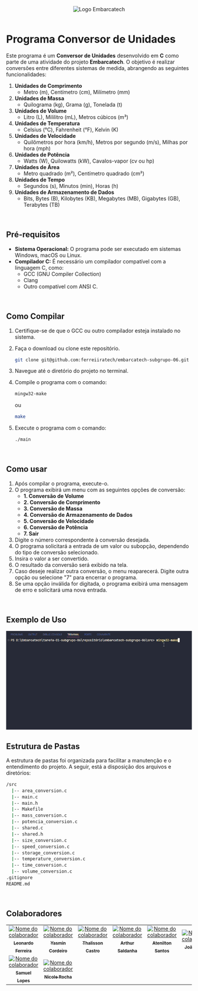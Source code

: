 <div align="center">
    <img src="https://moodle.embarcatech.cepedi.org.br/pluginfile.php/1/theme_moove/logo/1733422525/Group%20658.png" alt="Logo Embarcatech" height="100">
</div>

<br>

# Programa Conversor de Unidades

Este programa é um **Conversor de Unidades** desenvolvido em **C** como parte de uma atividade do projeto **Embarcatech**. O objetivo é realizar conversões entre diferentes sistemas de medida, abrangendo as seguintes funcionalidades:

1. **Unidades de Comprimento**  
   - Metro (m), Centímetro (cm), Milímetro (mm)
2. **Unidades de Massa**  
   - Quilograma (kg), Grama (g), Tonelada (t)
3. **Unidades de Volume**  
   - Litro (L), Mililitro (mL), Metros cúbicos (m³)
4. **Unidades de Temperatura**  
   - Celsius (°C), Fahrenheit (°F), Kelvin (K)
5. **Unidades de Velocidade**  
   - Quilômetros por hora (km/h), Metros por segundo (m/s), Milhas por hora (mph)
6. **Unidades de Potência**  
   - Watts (W), Quilowatts (kW), Cavalos-vapor (cv ou hp)
7. **Unidades de Área**  
   - Metro quadrado (m²), Centímetro quadrado (cm²)
8. **Unidades de Tempo**  
   - Segundos (s), Minutos (min), Horas (h)
9. **Unidades de Armazenamento de Dados**  
   - Bits, Bytes (B), Kilobytes (KB), Megabytes (MB), Gigabytes (GB), Terabytes (TB)

<br>

## Pré-requisitos

- **Sistema Operacional:** O programa pode ser executado em sistemas Windows, macOS ou Linux.  
- **Compilador C:** É necessário um compilador compatível com a linguagem C, como:
  - GCC (GNU Compiler Collection)
  - Clang  
  - Outro compatível com ANSI C.

<br>

## Como Compilar

1. Certifique-se de que o GCC ou outro compilador esteja instalado no sistema.  
2. Faça o download ou clone este repositório.
    ```bash
    git clone git@github.com:ferreiiratech/embarcatech-subgrupo-06.git
    ```

3. Navegue até o diretório do projeto no terminal.  
4. Compile o programa com o comando:  
   ```bash
   mingw32-make 
   ```
   ou 
    ```bash
    make
    ```

5. Execute o programa com o comando:
   ```bash
   ./main
   ```
<br>

## Como usar  

1. Após compilar o programa, execute-o.  
2. O programa exibirá um menu com as seguintes opções de conversão:  
    - **1. Conversão de Volume**  
    - **2. Conversão de Comprimento**  
    - **3. Conversão de Massa**  
    - **4. Conversão de Armazenamento de Dados**  
    - **5. Conversão de Velocidade**  
    - **6. Conversão de Potência**  
    - **7. Sair**  
3. Digite o número correspondente à conversão desejada.  
4. O programa solicitará a entrada de um valor ou subopção, dependendo do tipo de conversão selecionado.  
5. Insira o valor a ser convertido.  
6. O resultado da conversão será exibido na tela.  
7. Caso deseje realizar outra conversão, o menu reaparecerá. Digite outra opção ou selecione "7" para encerrar o programa.  
8. Se uma opção inválida for digitada, o programa exibirá uma mensagem de erro e solicitará uma nova entrada.  

<br>

## Exemplo de Uso

![assets/execucao.gif](assets/execucao.gif)

## Estrutura de Pastas
A estrutura de pastas foi organizada para facilitar a manutenção e o entendimento do projeto. A seguir, está a disposição dos arquivos e diretórios:

```bash
/src
  |-- area_conversion.c
  |-- main.c
  |-- main.h
  |-- Makefile
  |-- mass_conversion.c
  |-- potencia_conversion.c
  |-- shared.c
  |-- shared.h
  |-- size_conversion.c
  |-- speed_conversion.c
  |-- storage_conversion.c
  |-- temperature_conversion.c
  |-- time_conversion.c
  |-- volume_conversion.c
.gitignore
README.md
```

<br>

## Colaboradores
<table>
  <tr>
    <td align="center">
      <a href="https://github.com/ferreiiratech">
        <img src="https://github.com/ferreiiratech.png" width="100px;" alt="Nome do colaborador"/><br>
        <sub>
          <b>Leonardo Ferreira</b>
        </sub>
      </a>
    </td>
    <td align="center">
      <a href="https://github.com/yasmincsme">
        <img src="https://github.com/yasmincsme.png" width="100px;" alt="Nome do colaborador"/><br>
        <sub>
          <b>Yasmin Cordeiro</b>
        </sub>
      </a>
    </td>
    <td align="center">
      <a href="https://github.com/thalissoncastrog">
        <img src="https://github.com/thalissoncastrog.png" width="100px;" alt="Nome do colaborador"/><br>
        <sub>
          <b>Thalisson Castro</b>
        </sub>
      </a>
    </td>
    <td align="center">
      <a href="https://github.com/ArthurSaldanha01">
        <img src="https://github.com/ArthurSaldanha01.png" width="100px;" alt="Nome do colaborador"/><br>
        <sub>
          <b>Arthur Saldanha</b>
        </sub>
      </a>
    </td>
        <td align="center">
      <a href="https://github.com/ateniltonjr">
        <img src="https://github.com/ateniltonjr.png" width="100px;" alt="Nome do colaborador"/><br>
        <sub>
          <b>Atenilton Santos</b>
        </sub>
      </a>
    </td>
    </td>
        <td align="center">
      <a href="https://github.com/bigodinhojf">
        <img src="https://github.com/bigodinhojf.png" width="100px;" alt="Nome do colaborador"/><br>
        <sub>
          <b>João Felipe</b>
        </sub>
      </a>
    </td>
  </tr>
  <tr>
    </td>
        <td align="center">
      <a href="https://github.com/SamuelLopesH">
        <img src="https://github.com/SamuelLopesH.png" width="100px;" alt="Nome do colaborador"/><br>
        <sub>
          <b>Samuel Lopes</b>
        </sub>
      </a>
    </td>
    </td>
        <td align="center">
      <a href="https://github.com/nrocha46">
        <img src="https://github.com/nrocha46.png" width="100px;" alt="Nome do colaborador"/><br>
        <sub>
          <b>Nicole Rocha</b>
        </sub>
      </a>
    </td>
  </tr>
</table>
